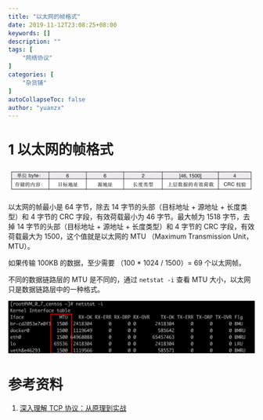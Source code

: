 ```yaml
---
title: "以太网的帧格式"
date: 2019-11-12T23:08:25+08:00
keywords: []
description: ""
tags: [
    "网络协议"
]
categories: [
    "杂货铺"
]
autoCollapseToc: false
author: "yuanzx"
---
```


# 1 以太网的帧格式

![以太网的帧格式](/hub/2019/November/27.png)

以太网的帧最小是 64 字节，除去 14 字节的头部（目标地址 + 源地址 + 长度类型）和 4 字节的 CRC 字段，有效荷载最小为 46 字节。最大帧为 1518 字节，去掉 14 字节的头部（目标地址 + 源地址 + 长度类型）和 4 字节的 CRC 字段，有效荷载最大为 1500，这个值就是以太网的 MTU （Maximum Transmission Unit，MTU）。

如果传输 100KB 的数据，至少需要 （100 * 1024 / 1500）= 69 个以太网帧。

不同的数据链路层的 MTU 是不同的，通过 `netstat -i` 查看 MTU 大小，以太网只是数据链路层中的一种格式。

![netstat -i 查看的效果](/hub/2019/November/28.png)

# 参考资料

1. [深入理解 TCP 协议：从原理到实战](https://juejin.im/book/5c70dbbe51882562046911bc/section/5ce495166fb9a07eeb137def)